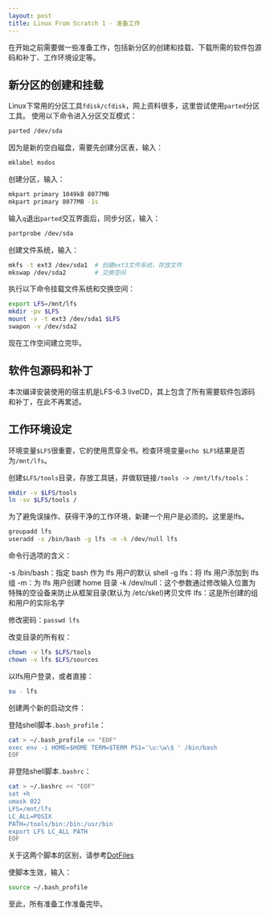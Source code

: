 ```yaml
---
layout: post
title: Linux From Scratch 1 - 准备工作
---
```

在开始之前需要做一些准备工作，包括新分区的创建和挂载、下载所需的软件包源码和补丁、工作环境设定等。

## 新分区的创建和挂载

Linux下常用的分区工具`fdisk/cfdisk`，网上资料很多，这里尝试使用`parted`分区工具。
使用以下命令进入分区交互模式：

``` bash
parted /dev/sda
```
因为是新的空白磁盘，需要先创建分区表，输入：

``` bash
mklabel msdos
```
创建分区，输入：

``` bash
mkpart primary 1049kB 8077MB
mkpart primary 8077MB -1s
```
输入`q`退出`parted`交互界面后，同步分区，输入：

``` bash
partprobe /dev/sda
```
创建文件系统，输入：

``` bash
mkfs -t ext3 /dev/sda1	# 创建ext3文件系统，存放文件
mkswap /dev/sda2		# 交换空间
```
执行以下命令挂载文件系统和交换空间：

``` bash
export LFS=/mnt/lfs
mkdir -pv $LFS
mount -v -t ext3 /dev/sda1 $LFS
swapon -v /dev/sda2
```
现在工作空间建立完毕。

## 软件包源码和补丁

本次编译安装使用的宿主机是LFS-6.3 liveCD，其上包含了所有需要软件包源码和补丁，在此不再累述。

## 工作环境设定

环境变量`$LFS`很重要，它的使用贯穿全书。检查环境变量`echo $LFS`结果是否为`/mnt/lfs`。

创建`$LFS/tools`目录，存放工具链，并做软链接`/tools -> /mnt/lfs/tools`：

``` bash
mkdir -v $LFS/tools
ln -sv $LFS/tools /
```
为了避免误操作、获得干净的工作环境，新建一个用户是必须的。这里是lfs。

``` bash
groupadd lfs
useradd -s /bin/bash -g lfs -m -k /dev/null lfs
```
命令行选项的含义：

-s /bin/bash：指定 bash 作为 lfs 用户的默认 shell
-g lfs：将 lfs 用户添加到 lfs 组
-m：为 lfs 用户创建 home 目录
-k /dev/null：这个参数通过修改输入位置为特殊的空设备来防止从框架目录(默认为 /etc/skel)拷贝文件
lfs：这是所创建的组和用户的实际名字

修改密码：`passwd lfs`

改变目录的所有权：

``` bash
chown -v lfs $LFS/tools
chown -v lfs $LFS/sources
```
以lfs用户登录，或者直接：

``` bash
su - lfs
```
创建两个新的启动文件：

登陆shell脚本`.bash_profile`：

``` bash
cat > ~/.bash_profile << "EOF"
exec env -i HOME=$HOME TERM=$TERM PS1='\u:\w\$ ' /bin/bash
EOF
```

非登陆shell脚本`.bashrc`：

``` bash
cat > ~/.bashrc << "EOF"
set +h
umask 022
LFS=/mnt/lfs
LC_ALL=POSIX
PATH=/tools/bin:/bin:/usr/bin
export LFS LC_ALL PATH
EOF
```

关于这两个脚本的区别，请参考[DotFiles](https://wiki.debian.org/DotFiles)

使脚本生效，输入：

``` bash
source ~/.bash_profile
```
至此，所有准备工作准备完毕。
